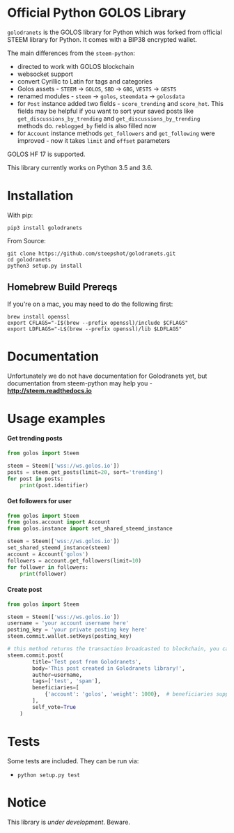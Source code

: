 # Official Python GOLOS Library

`golodranets` is the GOLOS library for Python which was forked from official STEEM library for Python. It comes with a BIP38 encrypted wallet.

The main differences from the `steem-python`:
* directed to work with GOLOS blockchain
* websocket support
* convert Cyrillic to Latin for tags and categories
* Golos assets - `STEEM` -> `GOLOS`, `SBD` -> `GBG`, `VESTS` -> `GESTS`
* renamed modules - `steem` -> `golos`, `steemdata` -> `golosdata`
* for `Post` instance added two fields - `score_trending` and `score_hot`. This fields may be helpful if you want to sort your saved posts like `get_discussions_by_trending` and `get_discussions_by_trending` methods do. `reblogged_by` field is also filled now
* for `Account` instance methods `get_followers` and `get_following` were improved - now it takes `limit` and `offset` parameters

GOLOS HF 17 is supported.

This library currently works on Python 3.5 and 3.6.

# Installation

With pip:

```
pip3 install golodranets
```

From Source:

```
git clone https://github.com/steepshot/golodranets.git
cd golodranets
python3 setup.py install
```

## Homebrew Build Prereqs

If you're on a mac, you may need to do the following first:

```
brew install openssl
export CFLAGS="-I$(brew --prefix openssl)/include $CFLAGS"
export LDFLAGS="-L$(brew --prefix openssl)/lib $LDFLAGS"
```

# Documentation

Unfortunately we do not have documentation for Golodranets yet, but documentation from steem-python may help you -  **http://steem.readthedocs.io**

# Usage examples

#### Get trending posts

``` python
from golos import Steem

steem = Steem(['wss://ws.golos.io'])
posts = steem.get_posts(limit=20, sort='trending')
for post in posts:
    print(post.identifier)
```

#### Get followers for user
``` python
from golos import Steem
from golos.account import Account
from golos.instance import set_shared_steemd_instance

steem = Steem(['wss://ws.golos.io'])
set_shared_steemd_instance(steem)
account = Account('golos')
followers = account.get_followers(limit=10)
for follower in followers:
    print(follower)
```

#### Create post
``` python
from golos import Steem

steem = Steem(['wss://ws.golos.io'])
username = 'your account username here'
posting_key = 'your private posting key here'
steem.commit.wallet.setKeys(posting_key)

# this method returns the transaction broadcasted to blockchain, you can jst omit it if not needed
steem.commit.post(
        title='Test post from Golodranets',
        body='This post created in Golodranets library!',
        author=username,
        tags=['test', 'spam'],
        beneficiaries=[
            {'account': 'golos', 'weight': 1000},  # beneficiaries support!
        ],
        self_vote=True
    )
```

# Tests

Some tests are included.  They can be run via:

* `python setup.py test`

# Notice

This library is *under development*.  Beware.
